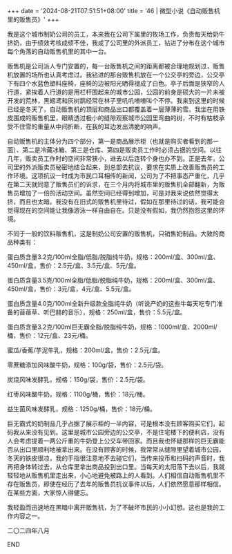 +++
date = '2024-08-21T07:51:51+08:00'
title = '46 | 微型小说《自动贩售机里的贩售员》'
+++

我是这个城市制奶公司的员工，本来我在公司下属里的牧场工作，负责每天给奶牛挤奶，由于绩效考核成绩不佳，我成了公司里的外派员工，钻进了分布在这个城市每个角落的自动贩售机里的其中一台。

贩售机是公司派人专门安置的，每一台贩售机之间的距离都被合理地规划过，贩售机放置的场所也认真考虑过。我钻进的那台贩售机放在一个公交亭的旁边，公交亭下有四个水蓝色塑料座椅，座椅的边被阳光晒得褪成了白色。亭子后面是狭窄的人行道，紧挨着人行道的是用栏杆围起来的城市公园，公园的前身是硕大的一片未被开发的荒林，黑翅鸢和灰树鹊经常在林子里叽叽喳喳叫个不停。我来到这里的时候已经是冬天了，自动贩售机的顶层和商品出口都覆盖着一层薄薄的雪。我坐在用铁皮围成的贩售机里，眼睛透过极小的缝隙观察城市公园里弯曲的树，不时有枯枝承受不住雪的重量从中间折断，在我的耳边发出清脆的响声。

自动贩售机的主体分为四个部分，第一是商品展示柜（也就是购买者看到的那一面）、第二是冷藏冰箱、第三是仓库、第四是贩卖员工作时必须占据的空间。以往几年，贩卖员工作时的空间非常狭小，进去以后连转个身也办不到。正是去年，公司里的外派贩卖员秘密地结合起来，到总部去抗议，要求在实质上改善贩售员的工作环境。这项抗议一时成为市民口耳相传的新闻，公司为了不把事态严重化，几乎在第二天就同意了贩售员们的诉求，在三个月内将城市里的贩售机全部翻新，为贩售员增加了一倍的活动空间。虽然空间已经得到增加，可是对我来说依然觉得太挤，而且也太暗。我没有在旧式的贩售机里待过，假如在那里待过的话，我可能会觉得现在的空间能让我像游泳一样自由自在。只是没有假如，我仍然抱怨这里的环境。

不同于一般的饮料贩售机，这是制奶公司安置的贩售机，只销售奶制品。大致的商品种类有：

蛋白质含量3.2克/100ml全脂/低脂/脱脂纯牛奶，规格：200ml/盒、300ml/盒、450ml/盒，售价：2.5元/盒、3.5元/盒、5元/盒。

蛋白质含量3.5克/100ml全脂/低脂/脱脂纯牛奶，规格：200ml/盒、300ml/盒、450ml/盒，售价：3元/盒，4元/盒、5.5元/盒。

蛋白质含量4.0克/100ml全新升级款全脂纯牛奶（听说产奶的这些牛每天吃专门准备的苜蓿草、听巴赫的音乐），规格：250ml/盒，售价：5.5元/盒。

蛋白质含量3.2克/100ml巨无霸全脂/脱脂纯牛奶，规格：1000ml/盒、2000ml/桶，售价：12元/盒、23元/桶。

蜜瓜/香蕉/芋泥牛乳，规格：200ml/盒，售价：2.5元/盒。

零蔗糖添加风味酸牛奶，规格：100g/袋，售价：2.5元/袋。

炭烧风味发酵乳，规格：150g/袋，售价：2.5元/袋。

红枣风味酸牛奶，规格：1100g/桶，售价：18元/桶。

益生菌风味发酵乳，规格：1250g/桶，售价：18元/桶。

巨无霸式的奶制品几乎占据了展示柜的一半内容，可是根本没有顾客购买它们，起码我从来没有见到。这里是城市公园旁边的公交亭，不是住宅楼下的便利店，没有人会考虑提着一两公斤重的牛奶登上公交车带回家。而且我也怀疑那样的巨无霸能否从出口里顺利地被拿出来。在没有顾客的时候，我常常从缝隙里望着城市公园，冬天的铁皮很凉，我的手指很注意地不去碰它们，当传来投币和扫码的声音时，我再把身体转过去，从仓库里拿出商品投到出口里。当每天的太阳落下去以后，我就轻轻地从贩售机里走出来，小心地避免被路上的人看到。人们相信自动贩售机里不存在贩售员，即使在经历了去年的贩售员抗议事件以后，人们依然愿意那样相信。在某些方面，大家惊人得健忘。

我轻盈而迅速地在黑暗中离开贩售机，为了不破坏市民的小小幻想。这也是我的工作内容之一。

二〇二四年八月

END




